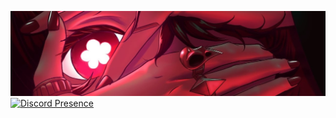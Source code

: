 ![Header](
    https://github.com/Veifaa/Veifaa/blob/main/zxc.jpg
)
[![Discord Presence](https://lanyard.cnrad.dev/api/:511498730835410948)](https://discord.com/users/:511498730835410948)
